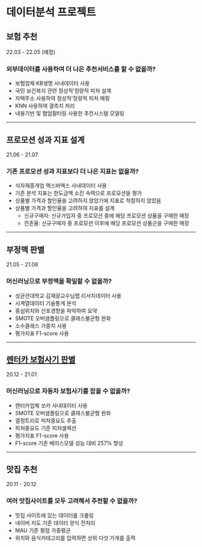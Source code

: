 # 데이터분석 프로젝트

## 보험 추천

22.03 - 22.05 (예정)
### 외부데이터를 사용하여 더 나은 추천서비스를 할 수 없을까?

- 보험업체 KB생명 사내데이터 사용
- 국민 보건복지 관련 정성적’정량적 피처 설계
- 자택주소 사용하여 정성적’정량적 피처 매핑
- KNN 사용하여 결측치 처리
- 내용기반 및 협업필터링 사용한 추천시스템 모델링

---

## 프로모션 성과 지표 설계

21.06 - 21.07
### 기존 프로모션 성과 지표보다 더 나은 지표는 없을까?

- 식자재중개업 엑스바엑스 사내데이터 사용
- 기존 분석 지표는 한도금액 소진 속력으로 프로모션을 평가
- 상품별 가격과 할인율을 고려하지 않았기에 지표로 적절하지 않았음
- 상품별 가격과 할인율을 고려하여 지표를 설계
  - 신규구매자: 신규가입자 중 프로모션 중에 해당 프로모션 상품을 구매한 매장
  - 잔존율: 신규구매자 중 프로모션 이후에 해당 프로모션 상품군을 구매한 매장

---

## 부정맥 판별

21.05 - 21.06
### 머신러닝으로 부정맥을 확일할 수 없을까?

- 성균관대학교 김재광교수님랩 리서치데이터 사용
- 시계열데이터 기술통계 분석
- 중심위치와 산포경향을 파악하여 요약
- SMOTE 오버샘플링으로 클래스불균형 완화
- 소수클래스 가중치 사용
- 평가지표 F1-score 사용

---

## [렌터카 보험사기 판별](https://github.com/whistle-boy/prjt/tree/master/fraud_detection)

20.12 - 21.01
### 머신러닝으로 자동차 보험사기를 잡을 수 없을까?

- 렌터카업체 쏘카 사내데이터 사용
- SMOTE 오버샘플링으로 클래스불균형 완화
- 결정트리로 피처중요도 추출
- 피처중요도 기준 피처셀렉션
- 평가지표 F1-score 사용
- F1-score 기준 베이스모델 성능 대비 257% 향상

---

## 맛집 추천

20.11 - 20.12
### 여러 맛집사이트를 모두 고려해서 추천할 수 없을까?

- 맛집 사이트에 있는 데이터를 크롤링
- 네이버 지도 기준 데이터 양식 전처리
- MAU 기준 평점 가중평균
- 위치와 음식카테고리를 입력하면 상위 다섯 가게를 출력
